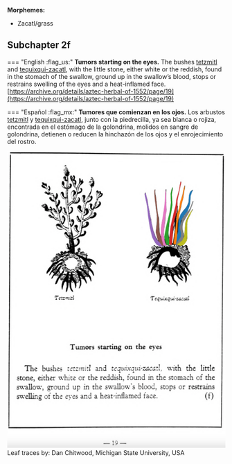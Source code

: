 
**Morphemes:**

- Zacatl/grass

## Subchapter 2f  

=== "English :flag_us:"
    **Tumors starting on the eyes.** The bushes [tetzmitl](Tetzmitl.md) and [tequixqui-zacatl](Tequixqui-zacatl.md), with the little stone, either white or the reddish, found in the stomach of the swallow, ground up in the swallow’s blood, stops or restrains swelling of the eyes and a heat-inflamed face.  
    [https://archive.org/details/aztec-herbal-of-1552/page/19](https://archive.org/details/aztec-herbal-of-1552/page/19)  


=== "Español :flag_mx:"
    **Tumores que comienzan en los ojos.** Los arbustos [tetzmitl](Tetzmitl.md) y [tequixqui-zacatl](Tequixqui-zacatl.md), junto con la piedrecilla, ya sea blanca o rojiza, encontrada en el estómago de la golondrina, molidos en sangre de golondrina, detienen o reducen la hinchazón de los ojos y el enrojecimiento del rostro.  

![D_ID164_p019_02_Tequixqui-zacatl.png](assets/D_ID164_p019_02_Tequixqui-zacatl.png)  
Leaf traces by: Dan Chitwood, Michigan State University, USA  
